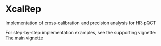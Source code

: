 # XcalRep
Implementation of cross-calibration and precision analysis for HR-pQCT

For step-by-step implementation examples, see the supporting vignette:
[The main vignette](doc/test.html)
